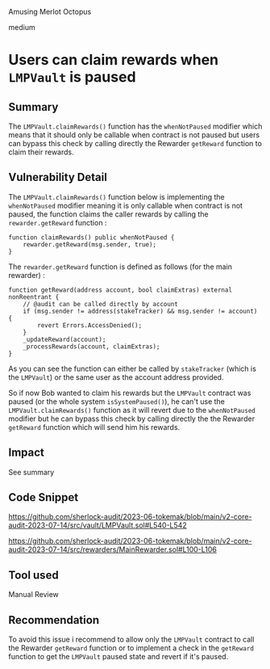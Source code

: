 Amusing Merlot Octopus

medium

# Users can claim rewards when `LMPVault` is paused
## Summary

The `LMPVault.claimRewards()` function has the `whenNotPaused` modifier which means that it should only be callable when contract is not paused but users can bypass this check by calling directly the Rewarder `getReward` function to claim their rewards.

## Vulnerability Detail

The `LMPVault.claimRewards()` function below is implementing the `whenNotPaused` modifier meaning it is only callable when contract is not paused, the function claims the caller rewards by calling the `rewarder.getReward` function :

```solidity
function claimRewards() public whenNotPaused {
    rewarder.getReward(msg.sender, true);
}
```

The `rewarder.getReward` function is defined as follows (for the main rewarder) :

```solidity
function getReward(address account, bool claimExtras) external nonReentrant {
    // @audit can be called directly by account
    if (msg.sender != address(stakeTracker) && msg.sender != account) {
        revert Errors.AccessDenied();
    }
    _updateReward(account);
    _processRewards(account, claimExtras);
}
```

As you can see the function can either be called by `stakeTracker` (which is the `LMPVault`) or the same user as the account address provided.

So if now Bob wanted to claim his rewards but the `LMPVault` contract was paused (or the whole system `isSystemPaused()`), he can't use the `LMPVault.claimRewards()` function as it will revert due to the `whenNotPaused` modifier but he can bypass this check by calling directly the the Rewarder `getReward` function which will send him his rewards.

## Impact

See summary

## Code Snippet

https://github.com/sherlock-audit/2023-06-tokemak/blob/main/v2-core-audit-2023-07-14/src/vault/LMPVault.sol#L540-L542

https://github.com/sherlock-audit/2023-06-tokemak/blob/main/v2-core-audit-2023-07-14/src/rewarders/MainRewarder.sol#L100-L106

## Tool used

Manual Review

## Recommendation

To avoid this issue i recommend to allow only the `LMPVault` contract to call the Rewarder `getReward` function or to implement a check in the `getReward` function to get the `LMPVault` paused state and revert if it's paused.